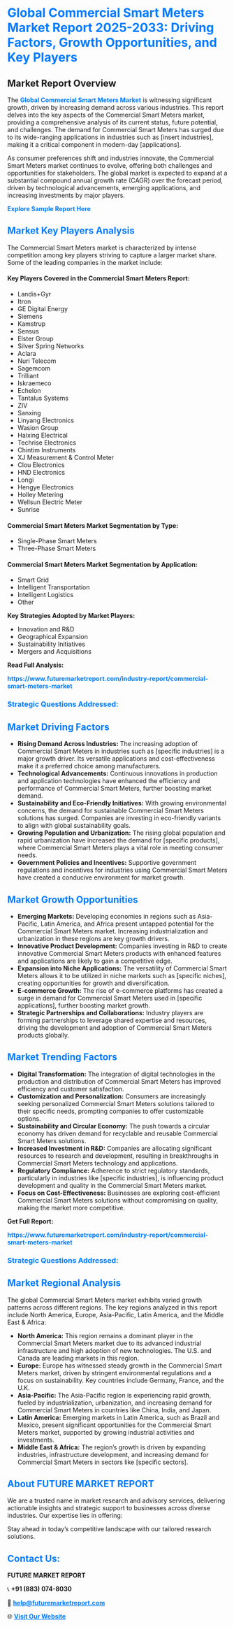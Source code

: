 <h1 style="color: #007BFF;">Global Commercial Smart Meters Market Report 2025-2033: Driving Factors, Growth Opportunities, and Key Players</h1>

<section id="overview">
<h2>Market Report Overview</h2>
<p>The <a href="https://www.futuremarketreport.com/industry-report/commercial-smart-meters-market" style="color: #007BFF; text-decoration: none;"><strong>Global Commercial Smart Meters Market</strong></a> is witnessing significant growth, driven by increasing demand across various industries. This report delves into the key aspects of the Commercial Smart Meters market, providing a comprehensive analysis of its current status, future potential, and challenges. The demand for Commercial Smart Meters has surged due to its wide-ranging applications in industries such as [insert industries], making it a critical component in modern-day [applications].</p>
<p>As consumer preferences shift and industries innovate, the Commercial Smart Meters market continues to evolve, offering both challenges and opportunities for stakeholders. The global market is expected to expand at a substantial compound annual growth rate (CAGR) over the forecast period, driven by technological advancements, emerging applications, and increasing investments by major players.</p>
</section>

<section id="overview">
<p><a href="https://www.futuremarketreport.com/request-sample/reportId=92095" style="color: #007BFF; text-decoration: none;"><strong>Explore Sample Report Here</strong></a></p>
</section>

<section id="key-players">
<h2 style="color: #007BFF;">Market Key Players Analysis</h2>
<p>The Commercial Smart Meters market is characterized by intense competition among key players striving to capture a larger market share. Some of the leading companies in the market include:</p>
<h4>Key Players Covered in the Commercial Smart Meters Report:</h4>
<ul><li>Landis+Gyr</li><li>Itron</li><li>GE Digital Energy</li><li>Siemens</li><li>Kamstrup</li><li>Sensus</li><li>Elster Group</li><li>Silver Spring Networks</li><li>Aclara</li><li>Nuri Telecom</li><li>Sagemcom</li><li>Trilliant</li><li>Iskraemeco</li><li>Echelon</li><li>Tantalus Systems</li><li>ZIV</li><li>Sanxing</li><li>Linyang Electronics</li><li>Wasion Group</li><li>Haixing Electrical</li><li>Techrise Electronics</li><li>Chintim Instruments</li><li>XJ Measurement &amp; Control Meter</li><li>Clou Electronics</li><li>HND Electronics</li><li>Longi</li><li>Hengye Electronics</li><li>Holley Metering</li><li>Wellsun Electric Meter</li><li>Sunrise</li></ul>
<h4>Commercial Smart Meters Market Segmentation by Type:</h4>
<ul><li>Single-Phase Smart Meters</li><li>Three-Phase Smart Meters</li></ul>

<h4>Commercial Smart Meters Market Segmentation by Application:</h4>
<ul><li>Smart Grid</li><li>Intelligent Transportation</li><li>Intelligent Logistics</li><li>Other</li></ul>
<p><strong>Key Strategies Adopted by Market Players:</strong></p>
<ul>
<li>Innovation and R&D</li>
<li>Geographical Expansion</li>
<li>Sustainability Initiatives</li>
<li>Mergers and Acquisitions</li>
</ul>
</section>

<section>
<p><strong>Read Full Analysis: </strong></p><a href="https://www.futuremarketreport.com/industry-report/commercial-smart-meters-market" style="color: #007BFF; text-decoration: none;"><strong>https://www.futuremarketreport.com/industry-report/commercial-smart-meters-market</strong></a>
<h3 style="color: #007BFF;">Strategic Questions Addressed:</h3>
</section>

<section id="driving-factors">
<h2 style="color: #007BFF;">Market Driving Factors</h2>
<ul>
<li><strong>Rising Demand Across Industries:</strong> The increasing adoption of Commercial Smart Meters in industries such as [specific industries] is a major growth driver. Its versatile applications and cost-effectiveness make it a preferred choice among manufacturers.</li>
<li><strong>Technological Advancements:</strong> Continuous innovations in production and application technologies have enhanced the efficiency and performance of Commercial Smart Meters, further boosting market demand.</li>
<li><strong>Sustainability and Eco-Friendly Initiatives:</strong> With growing environmental concerns, the demand for sustainable Commercial Smart Meters solutions has surged. Companies are investing in eco-friendly variants to align with global sustainability goals.</li>
<li><strong>Growing Population and Urbanization:</strong> The rising global population and rapid urbanization have increased the demand for [specific products], where Commercial Smart Meters plays a vital role in meeting consumer needs.</li>
<li><strong>Government Policies and Incentives:</strong> Supportive government regulations and incentives for industries using Commercial Smart Meters have created a conducive environment for market growth.</li>
</ul>
</section>

<section id="growth-opportunities">
<h2 style="color: #007BFF;">Market Growth Opportunities</h2>
<ul>
<li><strong>Emerging Markets:</strong> Developing economies in regions such as Asia-Pacific, Latin America, and Africa present untapped potential for the Commercial Smart Meters market. Increasing industrialization and urbanization in these regions are key growth drivers.</li>
<li><strong>Innovative Product Development:</strong> Companies investing in R&D to create innovative Commercial Smart Meters products with enhanced features and applications are likely to gain a competitive edge.</li>
<li><strong>Expansion into Niche Applications:</strong> The versatility of Commercial Smart Meters allows it to be utilized in niche markets such as [specific niches], creating opportunities for growth and diversification.</li>
<li><strong>E-commerce Growth:</strong> The rise of e-commerce platforms has created a surge in demand for Commercial Smart Meters used in [specific applications], further boosting market growth.</li>
<li><strong>Strategic Partnerships and Collaborations:</strong> Industry players are forming partnerships to leverage shared expertise and resources, driving the development and adoption of Commercial Smart Meters products globally.</li>
</ul>
</section>

<section id="trending-factors">
<h2 style="color: #007BFF;">Market Trending Factors</h2>
<ul>
<li><strong>Digital Transformation:</strong> The integration of digital technologies in the production and distribution of Commercial Smart Meters has improved efficiency and customer satisfaction.</li>
<li><strong>Customization and Personalization:</strong> Consumers are increasingly seeking personalized Commercial Smart Meters solutions tailored to their specific needs, prompting companies to offer customizable options.</li>
<li><strong>Sustainability and Circular Economy:</strong> The push towards a circular economy has driven demand for recyclable and reusable Commercial Smart Meters solutions.</li>
<li><strong>Increased Investment in R&D:</strong> Companies are allocating significant resources to research and development, resulting in breakthroughs in Commercial Smart Meters technology and applications.</li>
<li><strong>Regulatory Compliance:</strong> Adherence to strict regulatory standards, particularly in industries like [specific industries], is influencing product development and quality in the Commercial Smart Meters market.</li>
<li><strong>Focus on Cost-Effectiveness:</strong> Businesses are exploring cost-efficient Commercial Smart Meters solutions without compromising on quality, making the market more competitive.</li>
</ul>
</section>

<section>
<p><strong>Get Full Report: </strong></p><a href="https://www.futuremarketreport.com/industry-report/commercial-smart-meters-market" style="color: #007BFF; text-decoration: none;"><strong>https://www.futuremarketreport.com/industry-report/commercial-smart-meters-market</strong></a>
<h3 style="color: #007BFF;">Strategic Questions Addressed:</h3>
</section>


<section id="regional-analysis">
<h2 style="color: #007BFF;">Market Regional Analysis</h2>
<p>The global Commercial Smart Meters market exhibits varied growth patterns across different regions. The key regions analyzed in this report include North America, Europe, Asia-Pacific, Latin America, and the Middle East & Africa:</p>
<ul>
<li><strong>North America:</strong> This region remains a dominant player in the Commercial Smart Meters market due to its advanced industrial infrastructure and high adoption of new technologies. The U.S. and Canada are leading markets in this region.</li>
<li><strong>Europe:</strong> Europe has witnessed steady growth in the Commercial Smart Meters market, driven by stringent environmental regulations and a focus on sustainability. Key countries include Germany, France, and the U.K.</li>
<li><strong>Asia-Pacific:</strong> The Asia-Pacific region is experiencing rapid growth, fueled by industrialization, urbanization, and increasing demand for Commercial Smart Meters in countries like China, India, and Japan.</li>
<li><strong>Latin America:</strong> Emerging markets in Latin America, such as Brazil and Mexico, present significant opportunities for the Commercial Smart Meters market, supported by growing industrial activities and investments.</li>
<li><strong>Middle East & Africa:</strong> The region’s growth is driven by expanding industries, infrastructure development, and increasing demand for Commercial Smart Meters in sectors like [specific sectors].</li>
</ul>
</section>

<footer>
<h2 style="color: #007BFF;">About FUTURE MARKET REPORT</h2>
<p>We are a trusted name in market research and advisory services, delivering actionable insights and strategic support to businesses across diverse industries. Our expertise lies in offering:</p>

<p>Stay ahead in today’s competitive landscape with our tailored research solutions.</p>

<h2 style="color: #007BFF;">Contact Us:</h2>
<p><strong>FUTURE MARKET REPORT</strong></p>
<p>📞 <strong>+91 (883) 074-8030</strong></p>
<p>📧 <strong><a href="mailto:help@futuremarketreport.com" style="color: #007BFF;">help@futuremarketreport.com</a></strong></p>
<p>🌐 <strong><a href="https://www.futuremarketreport.com/" style="color: #007BFF;">Visit Our Website</a></strong></p>
</footer>